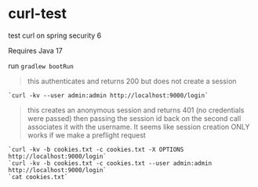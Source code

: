 # curl-test
test curl on spring security 6

Requires Java 17

run `gradlew bootRun`

> this authenticates and returns 200 but does not create a session

    `curl -kv --user admin:admin http://localhost:9000/login`

> this creates an anonymous session and returns 401 (no credentials were passed)
> then passing the session id back on the second call associates it with the username.
> It seems like session creation ONLY works if we make a preflight request

    `curl -kv -b cookies.txt -c cookies.txt -X OPTIONS http://localhost:9000/login`
    `curl -kv -b cookies.txt -c cookies.txt --user admin:admin http://localhost:9000/login`
    `cat cookies.txt`

